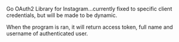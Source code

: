 Go OAuth2 Library for Instagram...currently fixed to specific client credentials, but will be made to be dynamic.

When the program is ran, it will return access token, full name and username of authenticated user.